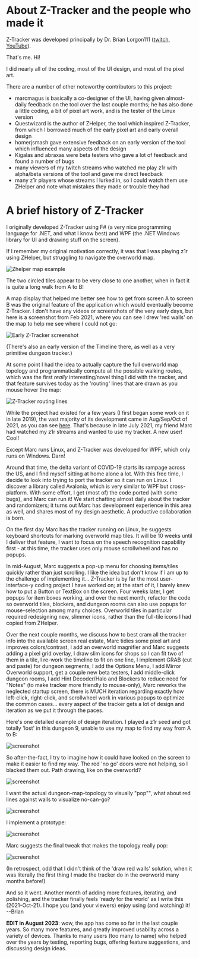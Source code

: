 # About Z-Tracker and the people who made it

Z-Tracker was developed principally by Dr. Brian Lorgon111 ([twitch](https://www.twitch.tv/lorgon), [YouTube](https://www.youtube.com/c/lorgon111)).

That's me.  Hi!

I did nearly all of the coding, most of the UI design, and most of the pixel art.

There are a number of other noteworthy contributors to this project:

 - marcmagus is basically a co-designer of the UI, having given almost-daily feedback on the tool over the last couple months; he has also done a little coding, a bit of pixel art work,
   and is the tester of the Linux version
 - Questwizard is the author of ZHelper, the tool which inspired Z-Tracker, from which I borrowed much of the early pixel art and early overall design
 - homerjsmash gave extensive feedback on an early version of the tool which influenced many aspects of the design
 - Kigalas and abraxas were beta testers who gave a lot of feedback and found a number of bugs
 - many viewers of my twitch streams who watched me play z1r with alpha/beta versions of the tool and gave me direct feedback
 - many z1r players whose streams I lurked in, so I could watch them use ZHelper and note what mistakes they made or trouble they had

# A brief history of Z-Tracker

I originally developed Z-Tracker using F# (a very nice programming language for .NET, and what I know best) and WPF (the .NET Windows library for UI and drawing stuff on the screen).

If I remember my original motivation correctly, it was that I was playing z1r using ZHelper, but struggling to navigate the overworld map.

![Zhelper map example](screenshots/zhelper-map.png)

The two circled tiles appear to be very close to one another, when in fact it is quite a long walk from A to B!

A map display that helped me better see how to get from screen A to screen B was the original feature of the application which would eventually become Z-Tracker.  I don't have any videos 
or screenshots of the very early days, but here is a screenshot from Feb 2021, where you can see I drew 'red walls' on the map to help me see where I could not go:

![Early Z-Tracker screenshot](screenshots/old-z-tracker-drawing-walls.png)

(There's also an early version of the Timeline there, as well as a very primitive dungeon tracker.)

At some point I had the idea to actually capture the full overworld map topology and programmatically compute all the possible walking routes, which was the first _really_
interesting/novel thing I did with the tracker, and that feature survives today as the 'routing' lines that are drawn as you mouse hover the map:

![Z-Tracker routing lines](screenshots/z-tracker-routing-lines.png)

While the project had existed for a few years (I first began some work on it in late 2019), the vast majority of its development came in Aug/Sep/Oct of 2021, as you can see 
[here](https://github.com/brianmcn/Zelda1RandoTools/graphs/code-frequency).  That's because in late July 2021, my friend Marc had watched my z1r streams and wanted to use 
my tracker.  A new user!  Cool!

Except Marc runs Linux, and Z-Tracker was developed for WPF, which only runs on Windows.  Darn!

Around that time, the delta variant of COVID-19 starts its rampage across the US, and I find myself sitting at home alone a lot.  With this free time, I decide to look into
trying to port the tracker so it can run on Linux.  I discover a library called Avalonia, which is very similar to WPF but cross-platform.  With some effort, I get (most of)
the code ported (with some bugs), and Marc can run it!  We start chatting almost daily about the tracker and randomizers; it turns out Marc has development experience in this
area as well, and shares most of my design aesthetic.  A productive collaboration is born.

On the first day Marc has the tracker running on Linux, he suggests keyboard shortcuts for marking overworld map tiles.  It will be 10 weeks until I deliver that feature, I
want to focus on the speech recognition capability first - at this time, the tracker uses only mouse scrollwheel and has no popups.

In mid-August, Marc suggests a pop-up menu for choosing items/tiles quickly rather than just scrolling.  I like the idea but don't know if I am up to the challenge of 
implementing it... Z-Tracker is by far the most user-interface-y coding project I have worked on; at the start of it, I barely knew how to put a Button or TextBox on the screen.
Four weeks later, I get popups for item boxes working, and over the next month, refactor the code so overworld tiles, blockers, and dungeon rooms can also use popups for
mouse-selection among many choices.  Overworld tiles in particular required redesigning new, slimmer icons, rather than the full-tile icons I had copied from ZHelper.

Over the next couple months, we discuss how to best cram all the tracker info into the available screen real estate, Marc tidies some pixel art and improves colors/contrast,
I add an overworld magnifier and Marc suggests adding a pixel grid overlay, I draw slim icons for shops so I can fit two of them in a tile, I re-work the timeline to fit on one line,
I implement GRAB (cut and paste) for dungeon segments, I add the Options Menu, I add Mirror Overworld support, get a couple new beta testers, I add middle-click dungeon rooms,
I add Hint Decoder/Halo and Blockers to reduce need for "Notes" (to make tracker more friendly to mouse-only), Marc reworks the neglected startup screen, there is MUCH iteration 
regarding exactly how left-click, right-click, and scrollwheel work in various popups to optimize the common cases... every aspect of the tracker gets a lot of design and iteration
as we put it through the paces.

Here's one detailed example of design iteration.  I played a z1r seed and got totally 'lost' in this dungeon 9, unable to use my map to find my way from A to B:

![screenshot](screenshots/lost-in-9.png)

So after-the-fact, I try to imagine how it could have looked on the screen to make it easier to find my way.  The red 'no go' doors were not helping, so I blacked them out.
Path drawing, like on the overworld?

![screenshot](screenshots/lost-in-9-2.png)

I want the actual dungeon-map-topology to visually "pop"", what about red lines against walls to visualize no-can-go?

![screenshot](screenshots/lost-in-9-3.png)

I implement a prototype:

![screenshot](screenshots/lost-in-9-4.png)

Marc suggests the final tweak that makes the topology really pop:

![screenshot](screenshots/lost-in-9-5.png)

(In retrospect, odd that I didn't think of the 'draw red walls' solution, when it was literally the first thing I made the tracker do in the overworld many months before!)

And so it went.  Another month of adding more features, iterating, and polishing, and the tracker finally feels 'ready for the world' as I write this (2021-Oct-21).  I hope you 
(and your viewers) enjoy using (and watching) it!  --Brian

**EDIT in August 2023**: wow, the app has come so far in the last couple years.  So many more features, and greatly improved usability across a variety of devices.  Thanks to 
many users (too many to name) who helped over the years by testing, reporting bugs, offering feature suggestions, and discussing design ideas.












